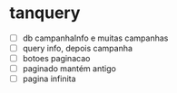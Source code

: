 # tanquery
- [ ] db campanhaInfo e muitas campanhas
- [ ] query info, depois campanha
- [ ] botoes paginacao
- [ ] paginado mantém antigo
- [ ] pagina infinita